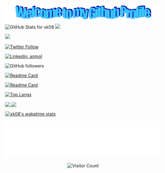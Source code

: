 <img src="https://github.com/xk08/xk08/blob/main/images/welcome.png?raw=true" style="max-width: 100%;" alt="Welcome to my Github Profile" />

<img src="https://github-readme-stats.vercel.app/api?username=xk08&show_icons=true&include_all_commits=true&count_private=true&theme=dracula&layout=compact" alt="GitHub Stats for xk08" width="700">

<img src="https://github-readme-streak-stats.herokuapp.com?user=xk08&theme=dracula&locale=pt-br&date_format=j%2Fn%5B%2FY%5D" width="700">


![](https://visitor-badge.glitch.me/badge?page_id=xk08.xk08)


[![Twitter Follow](https://img.shields.io/twitter/follow/xk08__?label=Seguir)](https://twitter.com/intent/follow?screen_name=xk08__)

[![Linkedin: anmol](https://img.shields.io/badge/-xk08-blue?style=flat-square&logo=Linkedin&logoColor=white&link=https://www.linkedin.com/in/xk08/)](https://www.linkedin.com/in/xk08/)

![GitHub followers](https://img.shields.io/github/followers/xk08?label=Follow&style=social)







[![Readme Card](https://github-readme-stats.vercel.app/api/pin/?username=xk08&repo=DigitalHouse-PublicContent)](https://github.com/xk08/DigitalHouse-PublicContent)

[![Readme Card](https://github-readme-stats.vercel.app/api/pin/?username=xk08&repo=CTD-Summer-Week-22-Front-End_II)](https://github.com/xk08/CTD-Summer-Week-22-Front-End_II)

[![Top Langs](https://github-readme-stats.vercel.app/api/top-langs/?username=xk08&count_private=true&layout=compact)](https://github.com/xk08/xk08)

<a href="https://github.com/anuraghazra/github-readme-stats">
  <img align="center" src="https://github-readme-stats.vercel.app/api/pin/?username=anuraghazra&repo=github-readme-stats" />
</a>
<a href="https://github.com/anuraghazra/convoychat">
  <img align="center" src="https://github-readme-stats.vercel.app/api/pin/?username=anuraghazra&repo=convoychat" />
</a>

[![xk08's wakatime stats](https://github-readme-stats.vercel.app/api/wakatime?username=xk08)](https://github.com/xk08/xk08)



<div align="center">

<img height="120" alt="Thanks for visiting me" width="100%" src="https://github.com/xk08/xk08/blob/main/images/thnxs.svg" />
<br />

![Visitor Count](https://profile-counter.glitch.me/xk08/count.svg)

</div>

<!--START_SECTION:waka-->
<!--END_SECTION:waka-->





